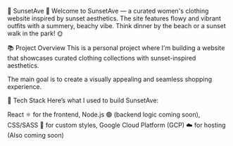 🧡 SunsetAve
🌅 Welcome to SunsetAve — a curated women's clothing website inspired by sunset aesthetics. The site features flowy and vibrant outfits with a summery, beachy vibe. Think dinner by the beach or a sunset walk in the park! 🌞

📚 Project Overview
This is a personal project where I'm building a website that showcases curated clothing collections with sunset-inspired aesthetics.

The main goal is to create a visually appealing and seamless shopping experience.

🔧 Tech Stack
Here’s what I used to build SunsetAve:

React ⚛️ for the frontend,
Node.js 🟢 (backend logic coming soon),
CSS/SASS 🎨 for custom styles,
Google Cloud Platform (GCP) ☁️ for hosting (Also coming soon)
